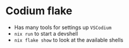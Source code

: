 # Codium flake

- Has many tools for settings up `VSCodium`
- `nix run` to start a devshell
- `nix flake show` to look at the available shells
